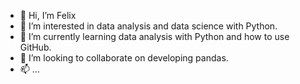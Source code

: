 - 👋 Hi, I’m Felix
- 👀 I’m interested in data analysis and data science with Python.
- 🌱 I’m currently learning data analysis with Python and how to use GitHub.
- 💞️ I’m looking to collaborate on developing pandas.
- 📫 ...

